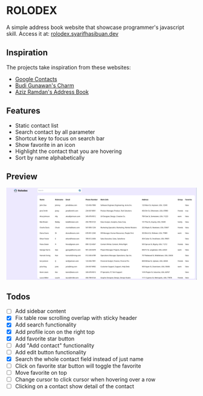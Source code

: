 # ROLODEX

A simple address book website that showcase programmer's javascript skill.
Access it at: [rolodex.syarifhasibuan.dev](https://rolodex.syarifhasibuan.dev)

## Inspiration

The projects take inspiration from these websites:

-   [Google Contacts](https://contacts.google.com)
-   [Budi Gunawan's Charm](https://charm.budigunawan.com)
-   [Aziz Ramdan's Address Book](https://bearmentor-address-book.azizramdan.id)

## Features

-   Static contact list
-   Search contact by all parameter
-   Shortcut key to focus on search bar
-   Show favorite in an icon
-   Highlight the contact that you are hovering
-   Sort by name alphabetically

## Preview

![Preview](assets/preview.png)

## Todos

-   [ ] Add sidebar content
-   [x] Fix table row scrolling overlap with sticky header
-   [x] Add search functionality
-   [x] Add profile icon on the right top
-   [x] Add favorite star button
-   [ ] Add "Add contact" functionality
-   [ ] Add edit button functionality
-   [x] Search the whole contact field instead of just name
-   [ ] Click on favorite star button will toggle the favorite
-   [ ] Move favorite on top
-   [ ] Change cursor to click cursor when hovering over a row
-   [ ] Clicking on a contact show detail of the contact
